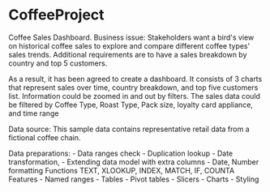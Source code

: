 # CoffeeProject
Coffee Sales Dashboard.
Business issue:
Stakeholders want a bird's view on historical coffee sales to explore and compare different coffee types' sales trends. Additional requirements are to have a sales breakdown by country and top 5 customers.

As a result, it has been agreed to create a dashboard. 
It consists of 3 charts that represent sales over time, country breakdown, and top five customers list. Information could be zoomed in and out by filters.
The sales data could be filtered by Coffee Type, Roast Type, Pack size, loyalty card appliance, and time range

Data source:
This sample data contains representative retail data from a fictional coffee chain.

Data preparations:
	- Data ranges check
	- Duplication lookup
	- Date transformation, 
	- Extending data model with extra columns
	- Date, Number formatting
Functions 
	TEXT, XLOOKUP, INDEX, MATCH, IF, COUNTA
Features
	- Named ranges
	- Tables
	- Pivot tables
	- Slicers
	- Charts
	- Styling
